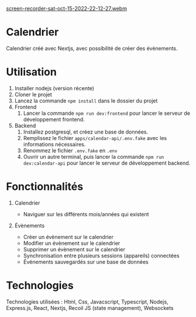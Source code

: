 [screen-recorder-sat-oct-15-2022-22-12-27.webm](https://user-images.githubusercontent.com/29934021/196014795-b031197a-5806-405f-b5bd-85a4c8179af9.webm)

# Calendrier

Calendrier créé avec Nextjs, avec possibilité de créer des évènements.

# Utilisation

1. Installer nodejs (version récente)
2. Cloner le projet
3. Lancez la commande `npm install` dans le dossier du projet
4. Frontend
   1. Lancer la commande `npm run dev:frontend` pour lancer le serveur de développement frontend.
5. Backend
   1. Installez postgresql, et créez une base de données.
   2. Remplissez le fichier `apps/calendar-api/.env.fake` avec les informations nécessaires.
   3. Renommez le fichier `.env.fake` en `.env`
   4. Ouvrir un autre terminal, puis lancer la commande `npm run dev:calendar-api` pour lancer le serveur de développement backend.

# Fonctionnalités

1. Calendrier

   - Naviguer sur les différents mois/années qui existent

2. Évènements
   - Créer un évènement sur le calendrier
   - Modifier un évènement sur le calendrier
   - Supprimer un évènement sur le calendrier
   - Synchronisation entre plusieurs sessions (appareils) connectées
   - Événements sauvegardés sur une base de données

# Technologies

Technologies utilisées : Html, Css, Javacscript, Typescript, Nodejs, Express.js, React, Nextjs, Recoil JS (state management), Websockets
